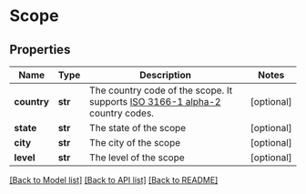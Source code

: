 # Scope

## Properties
Name | Type | Description | Notes
------------ | ------------- | ------------- | -------------
**country** | **str** | The country code of the scope. It supports [ISO 3166-1 alpha-2](https://en.wikipedia.org/wiki/ISO_3166-1_alpha-2) country codes. | [optional] 
**state** | **str** | The state of the scope | [optional] 
**city** | **str** | The city of the scope | [optional] 
**level** | **str** | The level of the scope | [optional] 

[[Back to Model list]](../README.rst#documentation-for-models) [[Back to API list]](../README.rst#documentation-for-api-endpoints) [[Back to README]](../README.rst)


